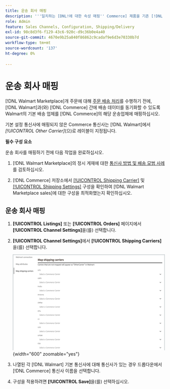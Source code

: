 ```yaml
---
title: 운송 회사 매핑
description: '''일치하는 [DNL!에 대한 속성 매핑'' Commerce] 제품을 기존 [!DNL Walmart Marketplace] 목록에 추가 및  [!DNL Channel Manager] 과(와) [!DNL Walmart] 간의 데이터 동기화'''
role: Admin
feature: Sales Channels, Configuration, Shipping/Delivery
exl-id: 98c8d3f6-f129-43c6-920c-d9c36b0e4a40
source-git-commit: 4670e9b25a840f86862c9cadaf9e6d3e70330b7d
workflow-type: tm+mt
source-wordcount: '137'
ht-degree: 0%

---
```



# 운송 회사 매핑

[!DNL Walmart Marketplace]개 주문에 대해 [주문 배송 처리](process-orders.md#ship-an-order)를 수행하기 전에, [!DNL Walmart]과(와) [!DNL Commerce] 간에 배송 데이터를 동기화할 수 있도록 Walmart의 기본 배송 업체를 [!DNL Commerce]의 해당 운송업체에 매핑하십시오.

기본 설정 통신사에 매핑되지 않은 Commerce 통신사는 [!DNL Walmart]에서 *[!UICONTROL Other Carrier]*(으)로 레이블이 지정됩니다.

**필수 구성 요소**

운송 회사를 매핑하기 전에 다음 작업을 완료하십시오.

1. [!DNL Walmart Marketplace]의 정시 게재에 대한 [통신사 방법 및 배송 모범 사례](https://sellerhelp.walmart.com/s/guide?article=000009473)를 검토하십시오.

1. [!DNL Commerce] 저장소에서 [[!UICONTROL Shipping Carrier]](https://experienceleague.adobe.com/docs/commerce-admin/stores-sales/delivery/shipping-carriers/carriers.html) 및 [[!UICONTROL Shipping Settings]](https://experienceleague.adobe.com/docs/commerce-admin/config/sales/shipping-settings.html) 구성을 확인하여 [!DNL Walmart Marketplace sales]에 대한 구성을 최적화했는지 확인하십시오.

## 운송 회사 매핑

1. **[!UICONTROL Listings]** 또는 **[!UICONTROL Orders]** 페이지에서 **[!UICONTROL Channel Settings]**&#x200B;을(를) 선택합니다.

1. **[!UICONTROL Channel Settings]**&#x200B;에서 **[!UICONTROL Shipping Carriers]**&#x200B;을(를) 선택합니다.

   ![운송회사 매핑](assets/map-shipping-carriers.png){width="600" zoomable="yes"}

1. 나열된 각 [!DNL Walmart] 기본 통신사에 대해 통신사가 있는 경우 드롭다운에서 [!DNL Commerce] 통신사 이름을 선택합니다.

1. 구성을 적용하려면 **[!UICONTROL Save]**&#x200B;을(를) 선택하십시오.

